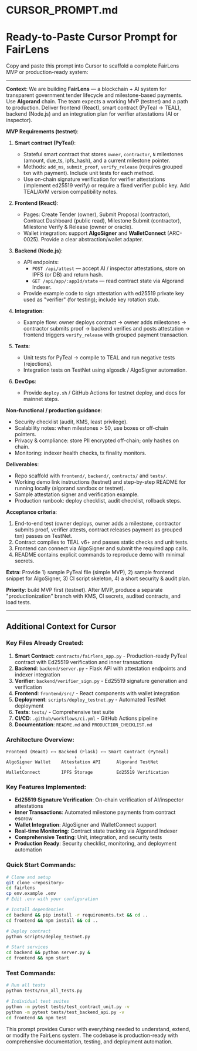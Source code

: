 # CURSOR_PROMPT.md
# Ready-to-Paste Cursor Prompt for FairLens

Copy and paste this prompt into Cursor to scaffold a complete FairLens MVP or production-ready system:

---

**Context**: We are building **FairLens** — a blockchain + AI system for transparent government tender lifecycle and milestone-based payments. Use **Algorand** chain. The team expects a working MVP (testnet) and a path to production. Deliver frontend (React), smart contract (PyTeal → TEAL), backend (Node.js) and an integration plan for verifier attestations (AI or inspector).

**MVP Requirements (testnet)**:

1. **Smart contract (PyTeal)**:
   * Stateful smart contract that stores `owner`, `contractor`, `N` milestones (amount, due_ts, ipfs_hash), and a current milestone pointer.
   * Methods: `add_ms`, `submit_proof`, `verify_release` (requires grouped txn with payment). Include unit tests for each method.
   * Use on-chain signature verification for verifier attestations (implement ed25519 verify) or require a fixed verifier public key. Add TEAL/AVM version compatibility notes.

2. **Frontend (React)**:
   * Pages: Create Tender (owner), Submit Proposal (contractor), Contract Dashboard (public read), Milestone Submit (contractor), Milestone Verify & Release (owner or oracle).
   * Wallet integration: support **AlgoSigner** and **WalletConnect** (ARC-0025). Provide a clear abstraction/wallet adapter.

3. **Backend (Node.js)**:
   * API endpoints:
     * `POST /api/attest` — accept AI / inspector attestations, store on IPFS (or DB) and return hash.
     * `GET /api/app/:appId/state` — read contract state via Algorand Indexer.
   * Provide example code to sign attestation with ed25519 private key used as "verifier" (for testing); include key rotation stub.

4. **Integration**:
   * Example flow: owner deploys contract → owner adds milestones → contractor submits proof → backend verifies and posts attestation → frontend triggers `verify_release` with grouped payment transaction.

5. **Tests**:
   * Unit tests for PyTeal → compile to TEAL and run negative tests (rejections).
   * Integration tests on TestNet using algosdk / AlgoSigner automation.

6. **DevOps**:
   * Provide `deploy.sh` / GitHub Actions for testnet deploy, and docs for mainnet steps.

**Non-functional / production guidance**:
* Security checklist (audit, KMS, least privilege).
* Scalability notes: when milestones > 50, use boxes or off-chain pointers.
* Privacy & compliance: store PII encrypted off-chain; only hashes on chain.
* Monitoring: indexer health checks, tx finality monitors.

**Deliverables**:
* Repo scaffold with `frontend/`, `backend/`, `contracts/` and `tests/`.
* Working demo link instructions (testnet) and step-by-step README for running locally (algorand sandbox or testnet).
* Sample attestation signer and verification example.
* Production runbook: deploy checklist, audit checklist, rollback steps.

**Acceptance criteria**:
1. End-to-end test (owner deploys, owner adds a milestone, contractor submits proof, verifier attests, contract releases payment as grouped txn) passes on TestNet.
2. Contract compiles to TEAL v6+ and passes static checks and unit tests.
3. Frontend can connect via AlgoSigner and submit the required app calls.
4. README contains explicit commands to reproduce demo with minimal secrets.

**Extra**: Provide 1) sample PyTeal file (simple MVP), 2) sample frontend snippet for AlgoSigner, 3) CI script skeleton, 4) a short security & audit plan.

**Priority**: build MVP first (testnet). After MVP, produce a separate "productionization" branch with KMS, CI secrets, audited contracts, and load tests.

---

## Additional Context for Cursor

### Key Files Already Created:

1. **Smart Contract**: `contracts/fairlens_app.py` - Production-ready PyTeal contract with Ed25519 verification and inner transactions
2. **Backend**: `backend/server.py` - Flask API with attestation endpoints and indexer integration
3. **Verifier**: `backend/verifier_sign.py` - Ed25519 signature generation and verification
4. **Frontend**: `frontend/src/` - React components with wallet integration
5. **Deployment**: `scripts/deploy_testnet.py` - Automated TestNet deployment
6. **Tests**: `tests/` - Comprehensive test suite
7. **CI/CD**: `.github/workflows/ci.yml` - GitHub Actions pipeline
8. **Documentation**: `README.md` and `PRODUCTION_CHECKLIST.md`

### Architecture Overview:

```
Frontend (React) ←→ Backend (Flask) ←→ Smart Contract (PyTeal)
     ↓                    ↓                    ↓
AlgoSigner Wallet    Attestation API      Algorand TestNet
     ↓                    ↓                    ↓
WalletConnect        IPFS Storage         Ed25519 Verification
```

### Key Features Implemented:

- **Ed25519 Signature Verification**: On-chain verification of AI/inspector attestations
- **Inner Transactions**: Automated milestone payments from contract escrow
- **Wallet Integration**: AlgoSigner and WalletConnect support
- **Real-time Monitoring**: Contract state tracking via Algorand Indexer
- **Comprehensive Testing**: Unit, integration, and security tests
- **Production Ready**: Security checklist, monitoring, and deployment automation

### Quick Start Commands:

```bash
# Clone and setup
git clone <repository>
cd fairlens
cp env.example .env
# Edit .env with your configuration

# Install dependencies
cd backend && pip install -r requirements.txt && cd ..
cd frontend && npm install && cd ..

# Deploy contract
python scripts/deploy_testnet.py

# Start services
cd backend && python server.py &
cd frontend && npm start
```

### Test Commands:

```bash
# Run all tests
python tests/run_all_tests.py

# Individual test suites
python -m pytest tests/test_contract_unit.py -v
python -m pytest tests/test_backend_api.py -v
cd frontend && npm test
```

This prompt provides Cursor with everything needed to understand, extend, or modify the FairLens system. The codebase is production-ready with comprehensive documentation, testing, and deployment automation.

